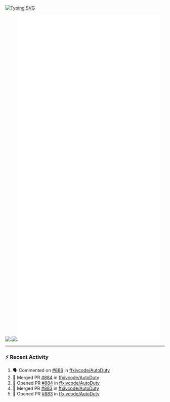 [![Typing SVG](https://readme-typing-svg.demolab.com?font=Fira+Code&duration=1000&pause=1000&multiline=true&repeat=false&width=435&lines=Simon+Latusek+%7C+Gameplay+Engineer)](https://git.io/typing-svg)

<a href="https://github.com/anuraghazra/github-readme-stats">
  <img height=200 align="center" src="https://github-readme-stats.vercel.app/api?username=erdelf&theme=radical" />
</a>
<a href="https://github.com/anuraghazra/convoychat">
  <img height=200 align="center" src="https://streak-stats.demolab.com?user=erdelf&theme=radical&mode=weekly" />
</a>

<picture>
  <img src="/github-metrics.svg" alt="Metrics">
</picture>

---

### :zap: Recent Activity
<!--START_SECTION:activity-->
1. 🗣 Commented on [#886](https://github.com/ffxivcode/AutoDuty/issues/886#issuecomment-2769308706) in [ffxivcode/AutoDuty](https://github.com/ffxivcode/AutoDuty)
2. 🎉 Merged PR [#884](https://github.com/ffxivcode/AutoDuty/pull/884) in [ffxivcode/AutoDuty](https://github.com/ffxivcode/AutoDuty)
3. 💪 Opened PR [#884](https://github.com/ffxivcode/AutoDuty/pull/884) in [ffxivcode/AutoDuty](https://github.com/ffxivcode/AutoDuty)
4. 🎉 Merged PR [#883](https://github.com/ffxivcode/AutoDuty/pull/883) in [ffxivcode/AutoDuty](https://github.com/ffxivcode/AutoDuty)
5. 💪 Opened PR [#883](https://github.com/ffxivcode/AutoDuty/pull/883) in [ffxivcode/AutoDuty](https://github.com/ffxivcode/AutoDuty)
<!--END_SECTION:activity-->

<!--
**erdelf/erdelf** is a ✨ _special_ ✨ repository because its `README.md` (this file) appears on your GitHub profile.

Here are some ideas to get you started:

- 🔭 I’m currently working on ...
- 🌱 I’m currently learning ...
- 👯 I’m looking to collaborate on ...
- 🤔 I’m looking for help with ...
- 💬 Ask me about ...
- 📫 How to reach me: ...
- 😄 Pronouns: ...
- ⚡ Fun fact: ...
-->
